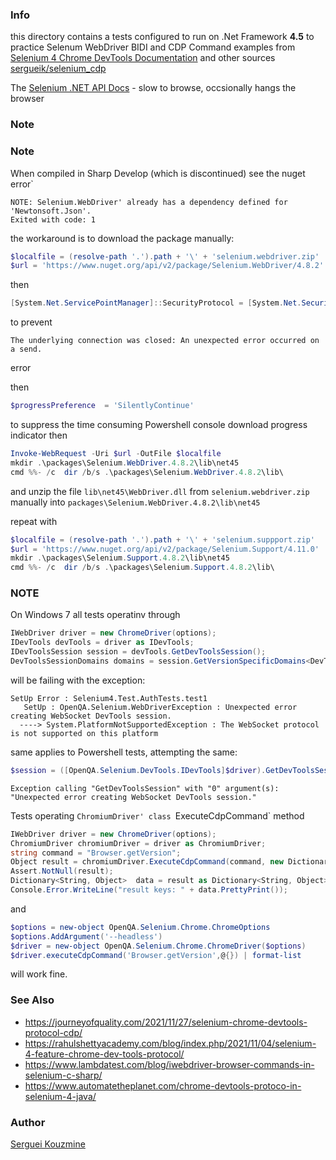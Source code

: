 ### Info

this directory contains a tests configured to run on .Net Framework __4.5__ to practice Selenum WebDriver BIDI and CDP Command examples from
[Selenium 4 Chrome DevTools Documentation](https://www.selenium.dev/documentation/webdriver/bidirectional/chrome_devtools/)
and other sources [sergueik/selenium_cdp](https://github.com/sergueik/selenium_cdp)

The [Selenium .NET API Docs](https://www.selenium.dev/selenium/docs/api/dotnet/) - slow to browse, occsionally hangs the browser

### Note
	
### Note

When compiled in Sharp Develop (which is discontinued) see the nuget error`
```text
NOTE: Selenium.WebDriver' already has a dependency defined for 'Newtonsoft.Json'.
Exited with code: 1
```
the workaround is to download the package manually:
```powershell
$localfile = (resolve-path '.').path + '\' + 'selenium.webdriver.zip'
$url = 'https://www.nuget.org/api/v2/package/Selenium.WebDriver/4.8.2'
```

then
```powershell
[System.Net.ServicePointManager]::SecurityProtocol = [System.Net.SecurityProtocolType]::Tls12
 ```
to prevent 

```text
The underlying connection was closed: An unexpected error occurred on a send.
```
error

then
```powershell
$progressPreference  = 'SilentlyContinue'
```
to suppress the time consuming Powershell console download progress indicator
then
```powershell
Invoke-WebRequest -Uri $url -OutFile $localfile
mkdir .\packages\Selenium.WebDriver.4.8.2\lib\net45
cmd %%- /c  dir /b/s .\packages\Selenium.WebDriver.4.8.2\lib\
```
and unzip the file `lib\net45\WebDriver.dll` from `selenium.webdriver.zip` manually into `packages\Selenium.WebDriver.4.8.2\lib\net45`

repeat with

```powershell
$localfile = (resolve-path '.').path + '\' + 'selenium.suppport.zip'
$url = 'https://www.nuget.org/api/v2/package/Selenium.Support/4.11.0'
mkdir .\packages\Selenium.Support.4.8.2\lib\net45
cmd %%- /c  dir /b/s .\packages\Selenium.Support.4.8.2\lib\
```

### NOTE

On Windows 7 all tests operatinv through 
```c#
IWebDriver driver = new ChromeDriver(options);
IDevTools devTools = driver as IDevTools;
IDevToolsSession session = devTools.GetDevToolsSession();
DevToolsSessionDomains domains = session.GetVersionSpecificDomains<DevToolsSessionDomains>();
```
will be failing with the exception:

```text
SetUp Error : Selenium4.Test.AuthTests.test1
   SetUp : OpenQA.Selenium.WebDriverException : Unexpected error creating WebSocket DevTools session.
  ----> System.PlatformNotSupportedException : The WebSocket protocol is not supported on this platform
```
same applies to Powershell tests, attempting the same:
```powershell
$session = ([OpenQA.Selenium.DevTools.IDevTools]$driver).GetDevToolsSession()
```
```text
Exception calling "GetDevToolsSession" with "0" argument(s): "Unexpected error creating WebSocket DevTools session."
```
Tests operating `ChromiumDriver' class `ExecuteCdpCommand` method
```c#
IWebDriver driver = new ChromeDriver(options);
ChromiumDriver chromiumDriver = driver as ChromiumDriver;
string command = "Browser.getVersion";
Object result = chromiumDriver.ExecuteCdpCommand(command, new Dictionary<String, Object>());
Assert.NotNull(result);
Dictionary<String, Object>	data = result as Dictionary<String, Object>;
Console.Error.WriteLine("result keys: " + data.PrettyPrint());
```
and
```powershell
$options = new-object OpenQA.Selenium.Chrome.ChromeOptions
$options.AddArgument('--headless')
$driver = new-object OpenQA.Selenium.Chrome.ChromeDriver($options)
$driver.executeCdpCommand('Browser.getVersion',@{}) | format-list
```
will work fine.

### See Also

   * https://journeyofquality.com/2021/11/27/selenium-chrome-devtools-protocol-cdp/
   * https://rahulshettyacademy.com/blog/index.php/2021/11/04/selenium-4-feature-chrome-dev-tools-protocol/
   * https://www.lambdatest.com/blog/iwebdriver-browser-commands-in-selenium-c-sharp/
   * https://www.automatetheplanet.com/chrome-devtools-protoco-in-selenium-4-java/
### Author
[Serguei Kouzmine](kouzmine_serguei@yahoo.com)




